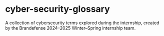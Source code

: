 # cyber-security-glossary
A collection of cybersecurity terms explored during the internship, created by the Brandefense 2024–2025 Winter–Spring internship team.
